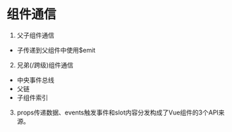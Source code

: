 # 组件通信
1. 父子组件通信
- 子传递到父组件中使用$emit
2. 兄弟(/跨级)组件通信
- 中央事件总线
- 父链
- 子组件索引
3. props传递数据、events触发事件和slot内容分发构成了Vue组件的3个API来源。
